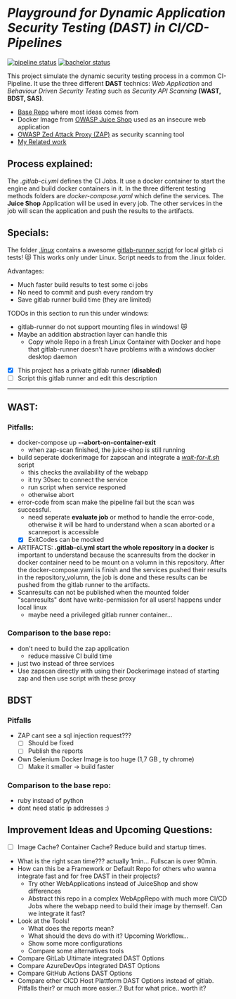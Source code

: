 # ***Playground for Dynamic Application Security Testing (DAST) in CI/CD-Pipelines***
[![pipeline status](https://gitlab.com/dymi/ci-sec/badges/master/pipeline.svg)](https://gitlab.com/dymi/ci-sec/-/commits/master)
[![bachelor status](https://img.shields.io/badge/bachelor-pending-lightgrey)](https://gitlab.com/dymi/transferleistungen/-/tree/master)

This project simulate the dynamic security testing process in a common CI-Pipeline.
It use the three different **DAST** technics: *Web Application* and *Behaviour Driven Security Testing* such as *Security API Scanning* **(WAST, BDST, SAS)**.
* [Base Repo](https://gitlab.com/rvbuijtenen/continuous-security/-/tree/master) where most ideas comes from
* Docker Image from [OWASP Juice Shop](https://github.com/juice-shop/juice-shop) used as an insecure web application
* [OWASP Zed Attack Proxy (ZAP)](https://github.com/zaproxy/zaproxy) as security scanning tool
* [My Related work](https://gitlab.com/dymi/transferleistungen/-/tree/master)

## Process explained:
The *.gitlab-ci.yml* defines the CI Jobs. It use a docker container to start the engine and build docker containers in it. In the three different testing methods folders are *docker-compose.yaml* which define the services. The **Juice Shop** Application will be used in every job. The other services in the job will scan the application and push the results to the artifacts.

## Specials:
The folder [*.linux*](.linux) contains a awesome [gitlab-runner script](.linux/run-local-gitlab-runner.sh) for local gitlab ci tests! :heart_eyes_cat:
This works only under Linux. Script needs to from the .linux folder.

Advantages:
* Much faster build results to test some ci jobs
* No need to commit and push every random try
* Save gitlab runner build time (they are limited)

TODOs in this section to run this under windows:
* gitlab-runner do not support mounting files in windows! :crying_cat_face:
* Maybe an addition abstraction layer can handle this
  * Copy whole Repo in a fresh Linux Container with Docker and hope that gitlab-runner doesn't have problems with a windows docker desktop daemon

- [x] This project has a private gitlab runner (**disabled**)
- [ ] Script this gitlab runner and edit this description 
___
## WAST:

### Pitfalls:

* docker-compose up **--abort-on-container-exit**
  * when zap-scan finished, the juice-shop is still running
* build seperate dockerimage for zapscan and integrate a *[wait-for-it.sh](https://github.com/vishnubob/wait-for-it)* script
  * this checks the availability of the webapp
  * it try 30sec to connect the service
  * run script when service responed
  * otherwise abort
* error-code from scan make the pipeline fail but the scan was successful.
  * need seperate **evaluate job** or method to handle the error-code, otherwise it will be hard to understand when a scan aborted or a scanreport is accessible 
  * [x] ExitCodes can be mocked 
* ARTIFACTS: **.gitlab-ci.yml start the whole repository in a docker** is important to understand because the scanresults from the docker in docker container need to be mount on a volumn in this repository. After the docker-compose.yaml is finish and the services pushed their results in the repository_volumn, the job is done and these results can be pushed from the gitlab runner to the artifacts.
* Scanresults can not be published when the mounted folder "scanresults" dont have write-permission for all users! happens under local linux
  * maybe need a privileged gitlab runner container...

### Comparison to the base repo:
* don't need to build the zap application
  * reduce massive CI build time
* just two instead of three services
* Use zapscan directly with using their Dockerimage instead of starting zap and then use script with these proxy 

## BDST

### Pitfalls
* ZAP cant see a sql injection request???
  * [ ] Should be fixed 
  * [ ] Publish the reports
* Own Selenium Docker Image is too huge (1,7 GB , ty chrome)
  * [ ] Make it smaller -> build faster

### Comparison to the base repo:
* ruby instead of python
* dont need static ip addresses :)

## Improvement Ideas and Upcoming Questions:
- [ ] Image Cache? Container Cache? Reduce build and startup times. 
* What is the right scan time??? actually 1min... Fullscan is over 90min.
* How can this be a Framework or Default Repo for others who wanna integrate fast and for free DAST in their projects? 
  * Try other WebApplications instead of JuiceShop and show differences
  * Abstract this repo in a complex WebAppRepo with much more CI/CD Jobs where the webapp need to build their image by themself. Can we integrate it fast? 
* Look at the Tools!
  * What does the reports mean?
  * What should the devs do with it? Upcoming Workflow...
  * Show some more configurations
  * Compare some alternatives tools
* Compare GitLab Ultimate integrated DAST Options
* Compare AzureDevOps integrated DAST Options
* Compare GitHub Actions DAST Options
* Compare other CICD Host Plattform DAST Options instead of gitlab. Pitfalls their? or much more easier..? But for what price.. worth it?
